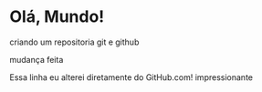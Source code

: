 # Olá, Mundo!
 criando um repositoria git e github
 
 mudança feita
 
 Essa linha eu alterei diretamente do GitHub.com! impressionante
